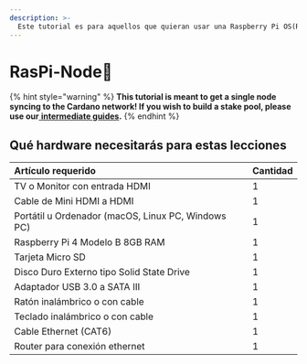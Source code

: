 ```yaml
---
description: >-
  Este tutorial es para aquellos que quieran usar una Raspberry Pi OS(Raspbian) de 64 bits con un entorno de escritorio.
---
```


# RasPi-Node🍓

{% hint style="warning" %}
**This tutorial is meant to get a single node syncing to the Cardano network! If you wish to build a stake pool, please use our**[ **intermediate guides**](../../intermediate-guide/pi-pool-tutorial/pi-node/)**.**
{% endhint %}

## Qué hardware necesitarás para estas lecciones

| Artículo requerido                                     | Cantidad |
|:------------------------------------------------------ |:-------- |
| TV o Monitor con entrada HDMI                          | 1        |
| Cable de Mini HDMI a HDMI                              | 1        |
| Portátil u Ordenador \(macOS, Linux PC, Windows PC\) | 1        |
| Raspberry Pi 4 Modelo B 8GB RAM                        | 1        |
| Tarjeta Micro SD                                       | 1        |
| Disco Duro Externo tipo Solid State Drive              | 1        |
| Adaptador USB 3.0 a SATA III                           | 1        |
| Ratón inalámbrico o con cable                          | 1        |
| Teclado inalámbrico o con cable                        | 1        |
| Cable Ethernet \(CAT6\)                              | 1        |
| Router para conexión ethernet                          | 1        |

